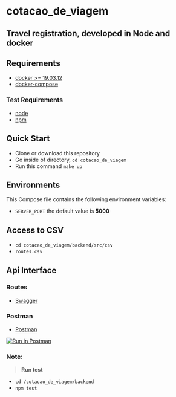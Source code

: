 # cotacao_de_viagem

## Travel registration, developed in Node and docker

## Requirements

- [docker >= 19.03.12](https://www.docker.com/)
- [docker-compose](https://docs.docker.com/compose/)

### Test Requirements

- [node](https://nodejs.org/en/)
- [npm](https://www.npmjs.com/get-npm)

## Quick Start

- Clone or download this repository
- Go inside of directory, `cd cotacao_de_viagem`
- Run this command `make up`

## Environments

This Compose file contains the following environment variables:

- `SERVER_PORT` the default value is **5000**

## Access to CSV

- `cd cotacao_de_viagem/backend/src/csv`
- `routes.csv`

## Api Interface

### Routes

- [Swagger](http://localhost:5000/api-docs/)

### Postman

- [Postman](https://documenter.getpostman.com/view/2333553/T1LQhmGC)

[![Run in Postman](https://run.pstmn.io/button.svg)](https://app.getpostman.com/run-collection/3bb75224782259c006f0)

### Note:

> **Run test**

- `cd /cotacao_de_viagem/backend`
- `npm test`
